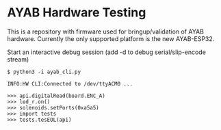 # AYAB Hardware Testing
This is a repository with firmware used for bringup/validation of AYAB hardware. 
Currently the only supported platform is the new AYAB-ESP32.

Start an interactive debug session (add -d to debug serial/slip-encode stream)

```
$ python3 -i ayab_cli.py

INFO:HW CLI:Connected to /dev/ttyACM0 ...

>>> api.digitalRead(board.ENC_A)
>>> led_r.on()
>>> solenoids.setPorts(0xa5a5)
>>> import tests
>>> tests.tesEOL(api)
```
